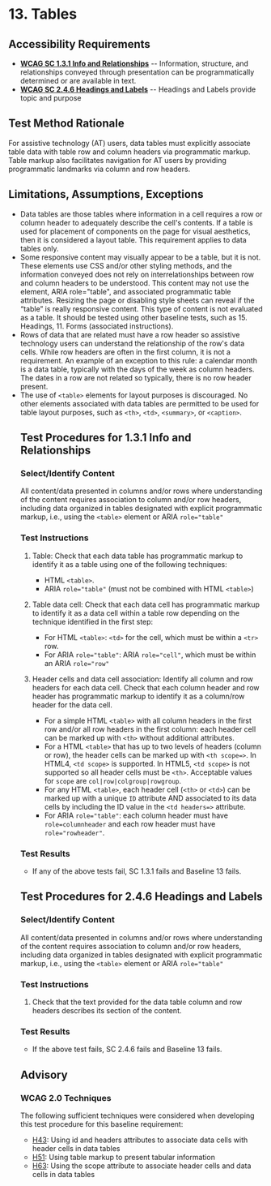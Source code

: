 # 13. Tables
## Accessibility Requirements
* **[WCAG SC 1.3.1 Info and Relationships](https://www.w3.org/TR/UNDERSTANDING-WCAG20/content-structure-separation-programmatic.html)** -- Information, structure, and relationships conveyed through presentation can be programmatically determined or are available in text.
* **[WCAG SC 2.4.6 Headings and Labels](https://www.w3.org/TR/UNDERSTANDING-WCAG20/navigation-mechanisms-descriptive.html)** -- Headings and Labels provide topic and purpose

## Test Method Rationale
For assistive technology (AT) users, data tables must explicitly associate table data with table row and column headers via programmatic markup. Table markup also facilitates navigation for AT users by providing programmatic landmarks via column and row headers.

## Limitations, Assumptions, Exceptions
* Data tables are those tables where information in a cell requires a row or column header to adequately describe the cell's contents. If a table is used for placement of components on the page for visual aesthetics, then it is considered a layout table. This requirement applies to data tables only.
* Some responsive content may visually appear to be a table, but it is not. These elements use CSS and/or other styling methods, and the information conveyed does not rely on interrelationships between row and column headers to be understood. This content may not use the <table> element, ARIA role="table", and associated programmatic table attributes. Resizing the page or disabling style sheets can reveal if the “table” is really responsive content. This type of content is not evaluated as a table. It should be tested using other baseline tests, such as 15. Headings, 11. Forms (associated instructions).
* Rows of data that are related must have a row header so assistive technology users can understand the relationship of the row's data cells. While row headers are often in the first column, it is not a requirement. An example of an exception to this rule: a calendar month is a data table, typically with the days of the week as column headers. The dates in a row are not related so typically, there is no row header present.
* The use of `<table>` elements for layout purposes is discouraged. No other elements associated with data tables are permitted to be used for table layout purposes, such as `<th>`, `<td>`, `<summary>`, or `<caption>`.

## Test Procedures for 1.3.1 Info and Relationships
### Select/Identify Content
All content/data presented in columns and/or rows where understanding of the content requires association to column and/or row headers, including data organized in tables designated with explicit programmatic markup, i.e., using the `<table>` element or ARIA `role="table"`

### Test Instructions
1. Table: Check that each data table has programmatic markup to identify it as a table using one of the following techniques:
   * HTML `<table>`. 
   * ARIA `role="table"` (must not be combined with HTML `<table>`)

2. Table data cell: Check that each data cell has programmatic markup to identify it as a data cell within a table row depending on the technique identified in the first step:
   * For HTML `<table>`: `<td>` for the cell, which must be within a `<tr>` row. 
   * For ARIA `role="table"`: ARIA `role="cell"`, which must be within an ARIA `role="row"`
  
3. Header cells and data cell association: Identify all column and row headers for each data cell. Check that each column header and row header has programmatic markup to identify it as a column/row header for the data cell.
   * For a simple HTML `<table>` with all column headers in the first row and/or all row headers in the first column: each header cell can be marked up with `<th>` without additional attributes.
   * For a HTML `<table>` that has up to two levels of headers (column or row), the header cells can be marked up with `<th scope=>`. In HTML4, `<td scope>` is supported. In HTML5, `<td scope>` is not supported so all header cells must be `<th>`. Acceptable values for `scope` are `col|row|colgroup|rowgroup`.
   * For any HTML `<table>`, each header cell (`<th>` or `<td>`) can be marked up with a unique `ID` attribute AND associated to its data cells by including the ID value in the `<td headers=>` attribute.
   * For ARIA `role="table"`: each column header must have `role=columnheader` and each row header must have `role="rowheader"`.

### Test Results
* If any of the above tests fail, SC 1.3.1 fails and Baseline 13 fails.

## Test Procedures for 2.4.6 Headings and Labels
### Select/Identify Content
All content/data presented in columns and/or rows where understanding of the content requires association to column and/or row headers, including data organized in tables designated with explicit programmatic markup, i.e., using the `<table>` element or ARIA `role="table"`

### Test Instructions
1. Check that the text provided for the data table column and row headers describes its section of the content. 

### Test Results
* If the above test fails, SC 2.4.6 fails and Baseline 13 fails.

## Advisory
### WCAG 2.0 Techniques
The following sufficient techniques  were considered when developing this test procedure for this baseline requirement:
  * [H43](https://www.w3.org/TR/WCAG20-TECHS/H43.html): Using id and headers attributes to associate data cells with header cells in data tables
  * [H51](https://www.w3.org/TR/WCAG20-TECHS/H51.html): Using table markup to present tabular information
  * [H63](https://www.w3.org/TR/WCAG20-TECHS/H63.html): Using the scope attribute to associate header cells and data cells in data tables
